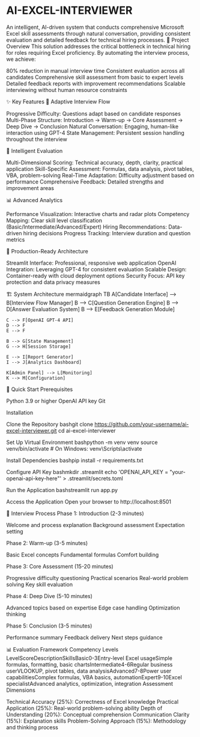 # AI-EXCEL-INTERVIEWER
An intelligent, AI-driven system that conducts comprehensive Microsoft Excel skill assessments through natural conversation, providing consistent evaluation and detailed feedback for technical hiring processes.
🎯 Project Overview
This solution addresses the critical bottleneck in technical hiring for roles requiring Excel proficiency. By automating the interview process, we achieve:

80% reduction in manual interview time
Consistent evaluation across all candidates
Comprehensive skill assessment from basic to expert levels
Detailed feedback reports with improvement recommendations
Scalable interviewing without human resource constraints

✨ Key Features
🔄 Adaptive Interview Flow

Progressive Difficulty: Questions adapt based on candidate responses
Multi-Phase Structure: Introduction → Warm-up → Core Assessment → Deep Dive → Conclusion
Natural Conversation: Engaging, human-like interaction using GPT-4
State Management: Persistent session handling throughout the interview

🎯 Intelligent Evaluation

Multi-Dimensional Scoring: Technical accuracy, depth, clarity, practical application
Skill-Specific Assessment: Formulas, data analysis, pivot tables, VBA, problem-solving
Real-Time Adaptation: Difficulty adjustment based on performance
Comprehensive Feedback: Detailed strengths and improvement areas

📊 Advanced Analytics

Performance Visualization: Interactive charts and radar plots
Competency Mapping: Clear skill level classification (Basic/Intermediate/Advanced/Expert)
Hiring Recommendations: Data-driven hiring decisions
Progress Tracking: Interview duration and question metrics

🚀 Production-Ready Architecture

Streamlit Interface: Professional, responsive web application
OpenAI Integration: Leveraging GPT-4 for consistent evaluation
Scalable Design: Container-ready with cloud deployment options
Security Focus: API key protection and data privacy measures

🏗️ System Architecture
mermaidgraph TB
    A[Candidate Interface] --> B[Interview Flow Manager]
    B --> C[Question Generation Engine]
    B --> D[Answer Evaluation System]
    B --> E[Feedback Generation Module]
    
    C --> F[OpenAI GPT-4 API]
    D --> F
    E --> F
    
    B --> G[State Management]
    G --> H[Session Storage]
    
    E --> I[Report Generator]
    I --> J[Analytics Dashboard]
    
    K[Admin Panel] --> L[Monitoring]
    K --> M[Configuration]
🚀 Quick Start
Prerequisites

Python 3.9 or higher
OpenAI API key
Git

Installation

Clone the Repository
bashgit clone https://github.com/your-username/ai-excel-interviewer.git
cd ai-excel-interviewer

Set Up Virtual Environment
bashpython -m venv venv
source venv/bin/activate  # On Windows: venv\Scripts\activate

Install Dependencies
bashpip install -r requirements.txt

Configure API Key
bashmkdir .streamlit
echo 'OPENAI_API_KEY = "your-openai-api-key-here"' > .streamlit/secrets.toml

Run the Application
bashstreamlit run app.py

Access the Application
Open your browser to http://localhost:8501

🎯 Interview Process
Phase 1: Introduction (2-3 minutes)

Welcome and process explanation
Background assessment
Expectation setting

Phase 2: Warm-up (3-5 minutes)

Basic Excel concepts
Fundamental formulas
Comfort building

Phase 3: Core Assessment (15-20 minutes)

Progressive difficulty questioning
Practical scenarios
Real-world problem solving
Key skill evaluation

Phase 4: Deep Dive (5-10 minutes)

Advanced topics based on expertise
Edge case handling
Optimization thinking

Phase 5: Conclusion (3-5 minutes)

Performance summary
Feedback delivery
Next steps guidance

📊 Evaluation Framework
Competency Levels
LevelScoreDescriptionSkillsBasic0-3Entry-level Excel usageSimple formulas, formatting, basic chartsIntermediate4-6Regular business userVLOOKUP, pivot tables, data analysisAdvanced7-8Power user capabilitiesComplex formulas, VBA basics, automationExpert9-10Excel specialistAdvanced analytics, optimization, integration
Assessment Dimensions

Technical Accuracy (25%): Correctness of Excel knowledge
Practical Application (25%): Real-world problem-solving ability
Depth of Understanding (20%): Conceptual comprehension
Communication Clarity (15%): Explanation skills
Problem-Solving Approach (15%): Methodology and thinking process
